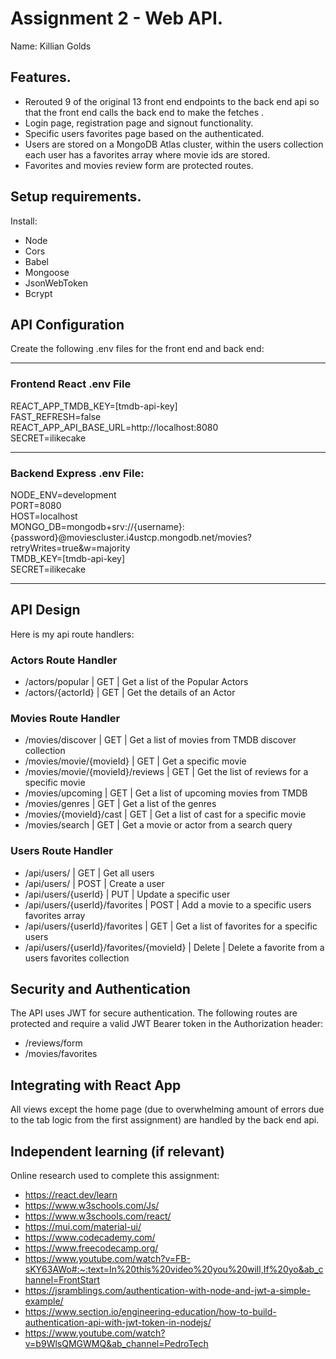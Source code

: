 # Assignment 2 - Web API.

Name: Killian Golds

## Features.
 + Rerouted 9 of the original 13 front end endpoints to the back end api so that the front end calls the back end to make the fetches . 
 + Login page, registration page and signout functionality. 
 + Specific users favorites page based on the authenticated.
 + Users are stored on a MongoDB Atlas cluster, within the users collection each user has a favorites array where movie ids are stored.
 + Favorites and movies review form are protected routes.

## Setup requirements.
Install:
 + Node
 + Cors
 + Babel
 + Mongoose
 + JsonWebToken
 + Bcrypt

## API Configuration
Create the following .env files for the front end and back end:
______________________
### Frontend React .env File
REACT_APP_TMDB_KEY=[tmdb-api-key]  
FAST_REFRESH=false  
REACT_APP_API_BASE_URL=http://localhost:8080  
SECRET=ilikecake
______________________
### Backend Express .env File:
NODE_ENV=development  
PORT=8080  
HOST=localhost  
MONGO_DB=mongodb+srv://{username}:{password}@moviescluster.i4ustcp.mongodb.net/movies?retryWrites=true&w=majority  
TMDB_KEY=[tmdb-api-key]  
SECRET=ilikecake
______________________

## API Design
Here is my api route handlers:

### Actors Route Handler
- /actors/popular | GET | Get a list of the Popular Actors
- /actors/{actorId} | GET | Get the details of an Actor
### Movies Route Handler
- /movies/discover | GET | Get a list of movies from TMDB discover collection 
- /movies/movie/{movieId} | GET | Get a specific movie
- /movies/movie/{movieId}/reviews | GET | Get the list of reviews for a specific movie
- /movies/upcoming | GET | Get a list of upcoming movies from TMDB
- /movies/genres | GET | Get a list of the genres
- /movies/{movieId}/cast | GET | Get a list of cast for a specific movie
- /movies/search | GET | Get a movie or actor from a search query
### Users Route Handler
- /api/users/ | GET | Get all users
- /api/users/ | POST | Create a user
- /api/users/{userId} | PUT | Update a specific user
- /api/users/{userId}/favorites | POST | Add a movie to a specific users favorites array
- /api/users/{userId}/favorites | GET | Get a list of favorites for a specific users
- /api/users/{userId}/favorites/{movieId} | Delete | Delete a favorite from a users favorites collection
  
## Security and Authentication
The API uses JWT for secure authentication. The following routes are protected and require a valid JWT Bearer token in the Authorization header:
- /reviews/form
- /movies/favorites

## Integrating with React App
All views except the home page (due to overwhelming amount of errors due to the tab logic from the first assignment) are handled by the back end api.

## Independent learning (if relevant)
Online research used to complete this assignment:

+ https://react.dev/learn
+ https://www.w3schools.com/Js/
+ https://www.w3schools.com/react/
+ https://mui.com/material-ui/
+ https://www.codecademy.com/
+ https://www.freecodecamp.org/
+ https://www.youtube.com/watch?v=FB-sKY63AWo#:~:text=In%20this%20video%20you%20will,If%20yo&ab_channel=FrontStart
+ https://jsramblings.com/authentication-with-node-and-jwt-a-simple-example/
+ https://www.section.io/engineering-education/how-to-build-authentication-api-with-jwt-token-in-nodejs/
+ https://www.youtube.com/watch?v=b9WlsQMGWMQ&ab_channel=PedroTech
